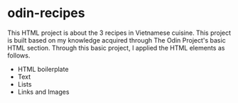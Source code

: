 # odin-recipes
This HTML project is about the 3 recipes in Vietnamese cuisine. This project is built based on my knowledge acquired through The Odin Project's basic HTML section. Through this basic project, I applied the HTML elements as follows.
- HTML boilerplate
- Text
- Lists
- Links and Images